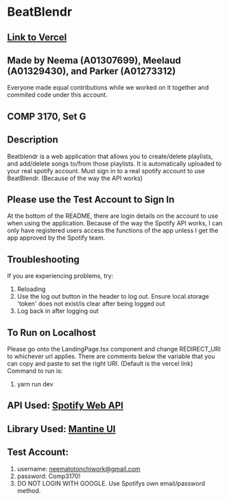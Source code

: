 # BeatBlendr
## [Link to Vercel](https://beat-blendr.vercel.app)

## Made by Neema (A01307699), Meelaud (A01329430), and Parker (A01273312)
Everyone made equal contributions while we worked on it together and commited code under this account.

## COMP 3170, Set G

## Description
Beatblendr is a web application that allows you to create/delete playlists, and add/delete songs to/from those playlists. It is automatically uploaded to your real spotify account.
Must sign in to a real spotify account to use BeatBlendr. (Because of the way the API works)

## Please use the Test Account to Sign In
At the bottom of the README, there are login details on the account to use when using the application.
Because of the way the Spotify API works, I can only have registered users access the functions of the app unless I get the app approved by the Spotify team.

## Troubleshooting
If you are experiencing problems, try:
1. Reloading
2. Use the log out button in the header to log out. Ensure local.storage 'token' does not exist/is clear after being logged out
3. Log back in after logging out

## To Run on Localhost
Please go onto the LandingPage.tsx component and change REDIRECT_URI to whichever url applies. There are comments below the variable that you can copy and paste to set the right URI. (Default is the vercel link)
Command to run is:
1. yarn run dev

## API Used: [Spotify Web API](https://developer.spotify.com/documentation/web-api)

## Library Used: [Mantine UI](https://mantine.dev) 

## Test Account:
1. username: neematotonchiwork@gmail.com
2. password: Comp3170!
3. DO NOT LOGIN WITH GOOGLE. Use Spotifys own email/password method.
